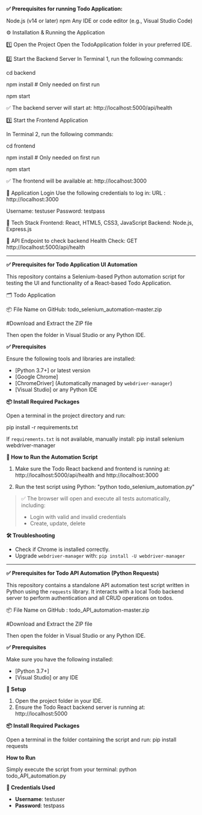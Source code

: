 **✅ Prerequisites for running Todo Application:**

Node.js (v14 or later)
npm
Any IDE or code editor (e.g., Visual Studio Code)

⚙️ Installation & Running the Application

1️⃣ Open the Project
Open the TodoApplication folder in your preferred IDE.

2️⃣ Start the Backend Server
In Terminal 1, run the following commands:

cd backend

npm install     # Only needed on first run

npm start

✅ The backend server will start at:
http://localhost:5000/api/health

3️⃣ Start the Frontend Application

In Terminal 2, run the following commands:

cd frontend

npm install     # Only needed on first run

npm start

✅ The frontend will be available at:
http://localhost:3000

🔐 Application Login
Use the following credentials to log in:
URL : http://localhost:3000

Username: testuser
Password: testpass

🧰 Tech Stack
Frontend: React, HTML5, CSS3, JavaScript
Backend: Node.js, Express.js

📎 API Endpoint to check backend
Health Check: GET http://localhost:5000/api/health

--------------------------------------------------------------------------------------------------------------------------

**✅ Prerequisites for Todo Application UI Automation**

This repository contains a Selenium-based Python automation script for testing the UI and functionality of a React-based Todo Application. 

🗂️ Todo Application

📦 File Name on GitHub: todo_selenium_automation-master.zip

#Download and Extract the ZIP file

Then open the folder in Visual Studio or any Python IDE.

**✅ Prerequisites**

Ensure the following tools and libraries are installed:

- [Python 3.7+] or latest version
- [Google Chrome]
- [ChromeDriver] (Automatically managed by `webdriver-manager`)
- [Visual Studio] or any Python IDE



**📦 Install Required Packages**

Open a terminal in the project directory and run:

pip install -r requirements.txt


If `requirements.txt` is not available, manually install:  pip install selenium webdriver-manager


**🚀 How to Run the Automation Script**

1. Make sure the Todo React backend and frontend is running at: http://localhost:5000/api/health and http://localhost:3000

2. Run the test script using Python: "python todo_selenium_automation.py"


> ✅ The browser will open and execute all tests automatically, including:
> - Login with valid and invalid credentials
> - Create, update, delete

**🛠️ Troubleshooting**
  - Check if Chrome is installed correctly.
  - Upgrade `webdriver-manager` with: `pip install -U webdriver-manager`

  -----------------------------------------------------------------------------------------------------------------------
**✅ Prerequisites for Todo API Automation (Python Requests)**

This repository contains a standalone API automation test script written in Python using the `requests` library. It interacts with a local Todo backend server to perform authentication and all CRUD operations on todos.


📦 File Name on GitHub : todo_API_automation-master.zip

#Download and Extract the ZIP file

Then open the folder in Visual Studio or any Python IDE.


**✅ Prerequisites**

Make sure you have the following installed:

- [Python 3.7+]
- [Visual Studio] or any IDE

**🔧 Setup**

1. Open the project folder in your IDE.
2. Ensure the Todo React backend server is running at: http://localhost:5000

**📦 Install Required Packages**

Open a terminal in the folder containing the script and run:  pip install requests

**How to Run**

Simply execute the script from your terminal: python todo_API_automation.py

**🔐 Credentials Used**

- **Username**: testuser
- **Password**: testpass


